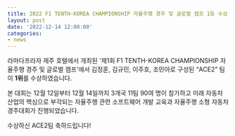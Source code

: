 ```yaml
---
title: 2022 F1 TENTH-KOREA CHAMPIONSHIP 자율주행 경주 및 글로벌 캠프 1등 수상
layout: post
date: '2022-12-14 12:00:00'
categories:
- news
---
```


라마다프라자 제주 호텔에서 개최된 '제1회 F1 TENTH-KOREA CHAMPIONSHIP 자율주행 경주 및 글로벌 캠프'에서 김정훈, 김규민, 이주호, 조민아로 구성된 “ACE2” 팀이 **1위**를 수상하였습니다. 

본 대회는 12월 12일부터 12월 14일까지 3개국 11팀 90여 명이 참가하고 미래 자동차 산업의 핵심으로 부각되는 자율주행 관련 소프트웨어 개발 교육과 자율주행 소형 자동차 경주대회가 진행되었습니다.

수상하신 ACE2팀 축하드립니다!
